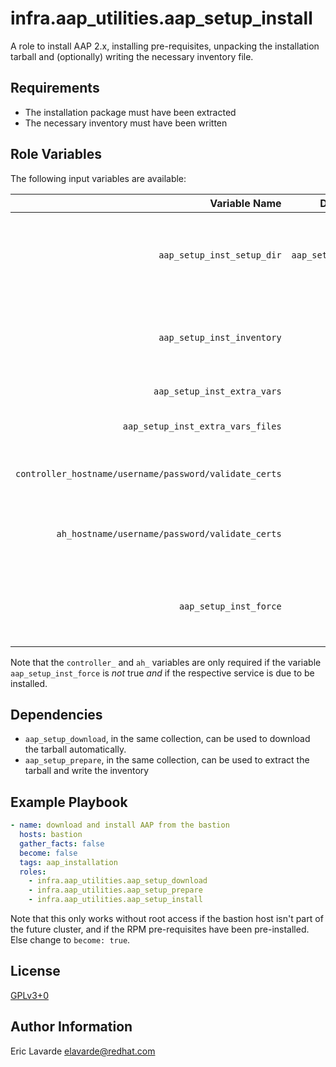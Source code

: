 # infra.aap_utilities.aap\_setup\_install

A role to install AAP 2.x, installing pre-requisites, unpacking the installation tarball and (optionally) writing the necessary inventory file.

## Requirements

* The installation package must have been extracted
* The necessary inventory must have been written

## Role Variables

The following input variables are available:

|Variable Name|Default Value|Required|Description|Example|
|---:|:---:|:---:|:---|:---:|
|`aap_setup_inst_setup_dir`|"`{{ aap_setup_prep_setup_dir }}`"|no|absolute path where to find the extracted installation tarball on the remote host, note that `aap_setup_prep_setup_dir` is a fact set by the role `aap_setup_prepare`|'/var/tmp/myinstaller'|
|`aap_setup_inst_inventory`|"`inventory`"|no|path to the inventory file/directory to be used for the installation, the path can be absolute or relative to the previous directory|'/etc/ansible/inventory'|
|`aap_setup_inst_extra_vars`|`{}`|no|dictionary of extra vars to use when calling setup.sh|see [defaults/main.yml](defaults/main.yml)|
|`aap_setup_inst_extra_vars_files`|`{}`|no|List of files to be applied as extra vars when calling setup.sh|see [defaults/main.yml](defaults/main.yml)|
|`controller_hostname/username/password/validate_certs`|none|see below|hostname and credentials of the installed controller, necessary to test previous installation|see the 'redhat\_cop.controller\_configuration' collection|
|`ah_hostname/username/password/validate_certs`|none|see below|hostname and credentials of the installed automation hub, necessary to test previous installation|see the 'redhat\_cop.ah\_configuration' collection|
|`aap_setup_inst_force`|false|no|a boolean deciding if the installation should proceed even if the controller and the automation hub are already installed|see [defaults/main.yml](defaults/main.yml)|

Note that the `controller_` and `ah_` variables are only required if the variable `aap_setup_inst_force` is _not_ true _and_ if the respective service is due to be installed.

## Dependencies

* `aap_setup_download`, in the same collection, can be used to download the tarball automatically.
* `aap_setup_prepare`, in the same collection, can be used to extract the tarball and write the inventory

## Example Playbook

```yaml
- name: download and install AAP from the bastion
  hosts: bastion
  gather_facts: false
  become: false
  tags: aap_installation
  roles:
    - infra.aap_utilities.aap_setup_download
    - infra.aap_utilities.aap_setup_prepare
    - infra.aap_utilities.aap_setup_install
```

Note that this only works without root access if the bastion host isn't part of the future cluster,
and if the RPM pre-requisites have been pre-installed.
Else change to `become: true`.

## License

[GPLv3+0](https://github.com/redhat-cop/aap_utilities#licensing)

## Author Information

Eric Lavarde <elavarde@redhat.com>
